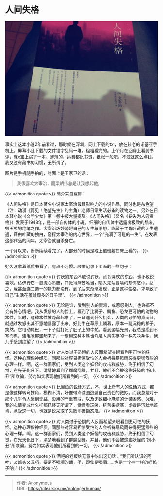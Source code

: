 # 人间失格


![人间失格](2693143277.jpg "人间失格")


事实上这本小说2年前看过，那时候在深圳，网上下载的txt，放在较老的诺基亚手机上，屏幕小且下载的文件错字乱码一堆，粗粗看完的。上个月在豆瓣上看到书评，就x宝上买了一本，薄薄的，运费都比书贵，纸张一般吧，不过就这么点钱，我又没有藏书的习惯，无所谓了。

图片是手机随手拍的，封面上是王家卫的话：

> 我很喜欢太宰治，而梁朝伟总是让我想起他。

{{< admonition quote >}}
简介来自豆瓣：

《人间失格》是日本著名小说家太宰治最具影响力的小说作品，同时也是糸色望（注：动漫《再见！绝望先生》的主角）老师日常生活必备的读物之一。另外在日本轻小说《文学少女》第一卷中被大量提及。《人间失格》（又名《丧失为人的资格》）发表于1948年，是一部自传体的小说，纤细的自传体中透露出极致的颓废，毁灭式的绝笔之作。太宰治巧妙地将自己的人生与思想，隐藏于主角叶藏的人生遭遇，藉由叶藏的独白，窥探太宰治的内心世界，一个“充满了可耻的一生”。在发表这部作品的同年，太宰治就自杀身亡。

一个月以来，断断续续看完了，大部分的时候是晚上值班躺在床上看的。
{{< /admonition >}}

好久没拿着纸质书看了，有点不习惯。顺带记录下里面的一些句子：

{{< admonition quote >}}
讨厌的东西不敢说讨厌，而对喜欢的东西，也不敢说喜欢，仿佛行窃一般提心吊胆，只觉得痛苦难当，陷入无法言喻的恐怖感中。总之，我甚至连二选一的能力都没有。到了后来渐渐发现，正是这种性格，才导致了自己“生活在羞耻颇多的日子里”。
{{< /admonition >}}

{{< admonition quote >}}
无论是谁，受到别人的责难，或惹怒别人，也许都不会有好心情吧。我从发怒的人的脸上，看到了比狮子、鳄鱼、恐龙更可怕的动物的本性。平时，这种本性被隐藏起来了，一旦遇到什么机会，人类的可怕的真面目，就通过发怒出其不意地暴露了出来。好比牛在草原上躺着，原本一副沉稳的样子。突然，它甩动尾巴，一下子就打死了肚子上的牛虻。看到这幅光景，我总是感到不寒而栗，连毛发都竖起来了。一想到这种本性也许是人类生存的一种先决条件，我几乎感到绝望了
{{< /admonition >}}

{{< admonition quote >}}
对人类过于恐惧的人反而希望亲眼看到更可怕的妖怪。这种心理像神经质，同那些对容易担惊受怕的人会祈祷暴风雨来得更猛烈些的心理一样。啊，这一群画家们，受到人类这个妖怪的攻击和威胁，终于相信了幻觉，在光天化日下，清楚地看到了群魔乱舞。并且，他们不会被这些妖怪的“扮小丑”所欺骗，努力如实表现他们所看到的一切。
{{< /admonition >}}


{{< admonition quote >}}
比目鱼的说话方式，不，世上所有人的说话方式，都是像这样转弯抹角，模糊不清，好像带点试图逃避自己责任的微妙。而我总是对于那个几乎令人感到无益、没用的严重警戒，以及无数细小麻烦的计谋困惑、为难，我的心情变成什么样都已经无所谓了，继续看玩笑、挖苦来搪塞，或者是沉默地首肯，承受这一切，也就是说采取了失败消极额态度。
{{< /admonition >}}

{{< admonition quote >}}
对人类过于恐惧的人反而希望亲眼看到更可怕的妖怪。这种心理像神经质，同那些对容易担惊受怕的人会祈祷暴风雨来得更猛烈些的心理一样。啊，这一群画家们，受到人类这个妖怪的攻击和威胁，终于相信了幻觉，在光天化日下，清楚地看到了群魔乱舞。并且，他们不会被这些妖怪的“扮小丑”所欺骗，努力如实表现他们所看到的一切。
{{< /admonition >}}

{{< admonition quote >}}
酒吧的老板娘无意中说出这句话：“我们所认识的阿叶，又诚实又乖巧，要是不喝酒的话，不，即使是喝酒……也是一个神一样的好孩子呐。”
{{< /admonition >}}






---

> 作者: Anonymous  
> URL: https://clearsky.me/nolongerhuman/  

